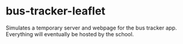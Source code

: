 # bus-tracker-leaflet
Simulates a temporary server and webpage for the bus tracker app. Everything will eventually be hosted by the school. 

